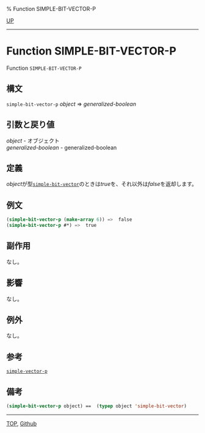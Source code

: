 % Function SIMPLE-BIT-VECTOR-P

[UP](15.2.html)  

---

# Function **SIMPLE-BIT-VECTOR-P**


Function `SIMPLE-BIT-VECTOR-P`


## 構文

`simple-bit-vector-p` *object* => *generalized-boolean*


## 引数と戻り値

*object* - オブジェクト  
*generalized-boolean* - generalized-boolean


## 定義

*object*が型[`simple-bit-vector`](15.2.simple-bit-vector.html)のときは*true*を、それ以外は*false*を返却します。


## 例文

```lisp
(simple-bit-vector-p (make-array 6)) =>  false
(simple-bit-vector-p #*) =>  true
```


## 副作用

なし。


## 影響

なし。


## 例外

なし。


## 参考

[`simple-vector-p`](15.2.simple-vector-p.html)


## 備考

```lisp
(simple-bit-vector-p object) ==  (typep object 'simple-bit-vector)
```


---
[TOP](index.html),  [Github](https://github.com/nptcl/npt-japanese)

